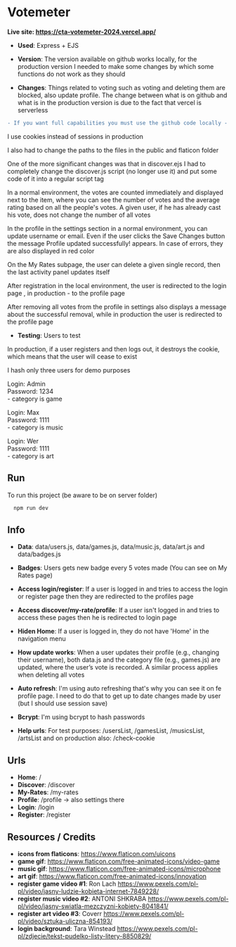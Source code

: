 # Votemeter

**Live site: https://cta-votemeter-2024.vercel.app/**  
* **Used**: Express + EJS <br />
* **Version**: The version available on github works locally, for the production version I needed to make some changes by which some functions do not work as they should <br />

* **Changes**: Things related to voting such as voting and deleting them are blocked, also update profile. The change between what is on github and what is in the production version is due to the fact that vercel is serverless<br />

```diff
- If you want full capabilities you must use the github code locally -
```

I use cookies instead of sessions in production <br />

I also had to change the paths to the files in the public and flaticon folder <br />

One of the more significant changes was that in discover.ejs I had to completely change the discover.js script (no longer use it) and put some code of it into a regular script tag <br />

In a normal environment, the votes are counted immediately and displayed next to the item, where you can see the number of votes and the average rating based on all the people's votes. A given user, if he has already cast his vote, does not change the number of all votes <br />

In the profile in the settings section in a normal environment, you can update username or email. Even if the user clicks the Save Changes button the message Profile updated successfully! appears. In case of errors, they are also displayed in red color <br />

On the My Rates subpage, the user can delete a given single record, then the last activity panel updates itself <br />

After registration in the local environment, the user is redirected to the login page , in production - to the profile page <br />

After removing all votes from the profile in settings also displays a message about the successful removal, while in production the user is redirected to the profile page <br />

* **Testing**: Users to test <br />

In production, if a user registers and then logs out, it destroys the cookie, which means that the user will cease to exist <br />

I hash only three users for demo purposes <br />

Login: Admin <br /> Password: 1234 <br /> - category is game <br />

Login: Max <br /> Password: 1111 <br /> - category is music <br />

Login: Wer <br /> Password: 1111 <br /> - category is art <br />


## Run

To run this project (be aware to be on server folder)

```bash
  npm run dev
```

## **Info**

- **Data**: data/users.js, data/games.js, data/music.js, data/art.js and data/badges.js
- **Badges**: Users gets new badge every 5 votes made (You can see on My Rates page)
- **Access login/register**: If a user is logged in and tries to access the login or register page then they are redirected to the profiles page
- **Access discover/my-rate/profile**: If a user isn't logged in and tries to access these pages then he is redirected to login page
- **Hiden Home**: If a user is logged in, they do not have 'Home' in the navigation menu
- **How update works**: When a user updates their profile (e.g., changing their username), both data.js and the category file (e.g., games.js) are updated, where the user’s vote is recorded. A similar process applies when deleting all votes
- **Auto refresh**: I'm using auto refreshing that's why you can see it on fe profile page. I need to do that to get up to date changes made by user (but I should use session save)
- **Bcrypt**: I'm using bcrypt to hash passwords
  
- **Help urls**: For test purposes: /usersList, /gamesList, /musicsList, /artsList and on production also: /check-cookie



## **Urls**

- **Home**: /
- **Discover**: /discover
- **My-Rates**: /my-rates
- **Profile**: /profile -> also settings there
- **Login**: /login
- **Register**: /register

## **Resources / Credits**

- **icons from flaticons**: https://www.flaticon.com/uicons
- **game gif**: https://www.flaticon.com/free-animated-icons/video-game
- **music gif**: https://www.flaticon.com/free-animated-icons/microphone
- **art gif**: https://www.flaticon.com/free-animated-icons/innovation
- **register game video #1**: Ron Lach https://www.pexels.com/pl-pl/video/jasny-ludzie-kobieta-internet-7849228/
- **register music video #2**: ANTONI SHKRABA https://www.pexels.com/pl-pl/video/jasny-swiatla-mezczyzni-kobiety-8041841/
- **register art video #3**: Coverr https://www.pexels.com/pl-pl/video/sztuka-uliczna-854193/
- **login background**: Tara Winstead https://www.pexels.com/pl-pl/zdjecie/tekst-pudelko-listy-litery-8850829/
  
